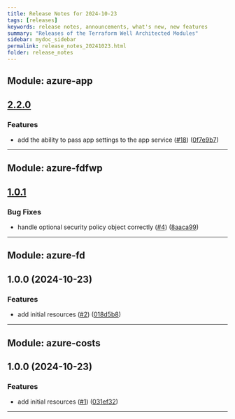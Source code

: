 ```yaml
---
title: Release Notes for 2024-10-23
tags: [releases]
keywords: release notes, announcements, what's new, new features
summary: "Releases of the Terraform Well Architected Modules"
sidebar: mydoc_sidebar
permalink: release_notes_20241023.html
folder: release_notes
---
```


## Module: azure-app
## [2.2.0](https://github.com/CloudNationHQ/terraform-azure-app/releases/tag/v2.2.0)


### Features

* add the ability to pass app settings to the app service ([#18](https://github.com/CloudNationHQ/terraform-azure-app/issues/18)) ([0f7e9b7](https://github.com/CloudNationHQ/terraform-azure-app/commit/0f7e9b781c3a4e06073d270060d04c6bf25ae94d))

---

## Module: azure-fdfwp
## [1.0.1](https://github.com/CloudNationHQ/terraform-azure-fdfwp/releases/tag/v1.0.1)


### Bug Fixes

* handle optional security policy object correctly ([#4](https://github.com/CloudNationHQ/terraform-azure-fdfwp/issues/4)) ([8aaca99](https://github.com/CloudNationHQ/terraform-azure-fdfwp/commit/8aaca9931395f3ee246979c403e60344074c6137))

---

## Module: azure-fd
## 1.0.0 (2024-10-23)


### Features

* add initial resources ([#2](https://github.com/CloudNationHQ/terraform-azure-fd/releases/tag/v1.0.0)) ([018d5b8](https://github.com/CloudNationHQ/terraform-azure-fd/commit/018d5b8fd107dfc2f9f4385db21c2c7013ea75ad))

---

## Module: azure-costs
## 1.0.0 (2024-10-23)


### Features

* add initial resources ([#1](https://github.com/CloudNationHQ/terraform-azure-costs/releases/tag/v1.0.0)) ([031ef32](https://github.com/CloudNationHQ/terraform-azure-costs/commit/031ef3238d42ccb57ed29ebad285af4557d66e6a))

---

